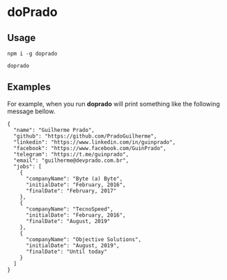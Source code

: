 # doPrado

## Usage

```
npm i -g doprado

doprado
```

## Examples

For example, when you run __doprado__ will print something like the following message bellow.

```
{
  "name": "Guilherme Prado",
  "github": "https://github.com/PradoGuilherme",
  "linkedin": "https://www.linkedin.com/in/guinprado",
  "facebook": "https://www.facebook.com/GuinPrado",
  "telegram": "https://t.me/guinprado",
  "email": "guilherme@devprado.com.br",
  "jobs": [
    {
      "companyName": "Byte (a) Byte",
      "initialDate": "February, 2016",
      "finalDate": "February, 2017"
    },
    {
      "companyName": "TecnoSpeed",
      "initialDate": "February, 2016",
      "finalDate": "August, 2019"
    },
    {
      "companyName": "Objective Solutions",
      "initialDate": "August, 2019",
      "finalDate": "Until today"
    }
  ]
}

```
